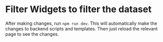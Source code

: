 # Filter Widgets to filter the dataset
After making changes, run `npm run dev`. This will automatically make the changes to backend scripts and templates. Then just reload the relevant page to see the changes.
